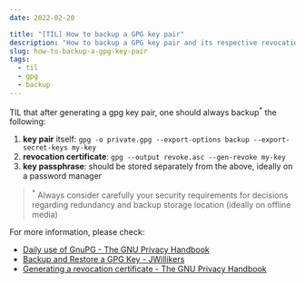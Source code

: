 ```yaml
---
date: 2022-02-20

title: "[TIL] How to backup a GPG key pair"
description: "How to backup a GPG key pair and its respective revocation certificate"
slug: how-to-backup-a-gpg-key-pair
tags:
  - til
  - gpg
  - backup
---
```


TIL that after generating a gpg key pair, one should always backup<sup>\*</sup>
the following:

1. **key pair** itself: `gpg -o private.gpg --export-options backup --export-secret-keys my-key`
2. **revocation certificate**: `gpg --output revoke.asc --gen-revoke my-key`
3. **key passphrase**: should be stored separately from the above, ideally on a
   password manager

> <sup>\*</sup> Always consider carefully your security requirements for
> decisions regarding redundancy and backup storage location (ideally on offline
> media)

For more information, please check:

- [Daily use of GnuPG - The GNU Privacy
  Handbook](https://www.gnupg.org/gph/en/manual/c481.html)
- [Backup and Restore a GPG Key -
  JWillikers](https://www.jwillikers.com/backup-and-restore-a-gpg-key)
- [Generating a revocation certificate - The GNU Privacy
  Handbook](https://www.gnupg.org/gph/en/manual/c14.html#REVOCATION)
